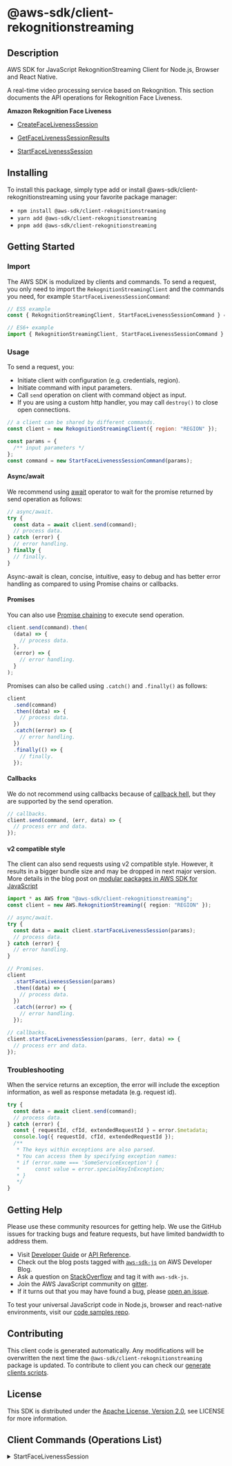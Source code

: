 <!-- generated file, do not edit directly -->

# @aws-sdk/client-rekognitionstreaming

## Description

AWS SDK for JavaScript RekognitionStreaming Client for Node.js, Browser and React Native.

<p>A real-time video processing service based on Rekognition. This section documents the API
operations for Rekognition Face Liveness.</p>
<p>
<b>Amazon Rekognition Face Liveness</b>
</p>
<ul>
<li>
<p>
<a href="https://docs.aws.amazon.com/rekognition/latest/APIReference/API_CreateFaceLivenessSession.html">CreateFaceLivenessSession</a>
</p>
</li>
<li>
<p>
<a href="https://docs.aws.amazon.com/rekognition/latest/APIReference/API_GetFaceLivenessSessionResults.html">GetFaceLivenessSessionResults</a>
</p>
</li>
<li>
<p>
<a href="https://docs.aws.amazon.com/rekognition/latest/APIReference/API_rekognitionstreaming_StartFaceLivenessSession.html">StartFaceLivenessSession</a>
</p>
</li>
</ul>

## Installing

To install this package, simply type add or install @aws-sdk/client-rekognitionstreaming
using your favorite package manager:

- `npm install @aws-sdk/client-rekognitionstreaming`
- `yarn add @aws-sdk/client-rekognitionstreaming`
- `pnpm add @aws-sdk/client-rekognitionstreaming`

## Getting Started

### Import

The AWS SDK is modulized by clients and commands.
To send a request, you only need to import the `RekognitionStreamingClient` and
the commands you need, for example `StartFaceLivenessSessionCommand`:

```js
// ES5 example
const { RekognitionStreamingClient, StartFaceLivenessSessionCommand } = require("@aws-sdk/client-rekognitionstreaming");
```

```ts
// ES6+ example
import { RekognitionStreamingClient, StartFaceLivenessSessionCommand } from "@aws-sdk/client-rekognitionstreaming";
```

### Usage

To send a request, you:

- Initiate client with configuration (e.g. credentials, region).
- Initiate command with input parameters.
- Call `send` operation on client with command object as input.
- If you are using a custom http handler, you may call `destroy()` to close open connections.

```js
// a client can be shared by different commands.
const client = new RekognitionStreamingClient({ region: "REGION" });

const params = {
  /** input parameters */
};
const command = new StartFaceLivenessSessionCommand(params);
```

#### Async/await

We recommend using [await](https://developer.mozilla.org/en-US/docs/Web/JavaScript/Reference/Operators/await)
operator to wait for the promise returned by send operation as follows:

```js
// async/await.
try {
  const data = await client.send(command);
  // process data.
} catch (error) {
  // error handling.
} finally {
  // finally.
}
```

Async-await is clean, concise, intuitive, easy to debug and has better error handling
as compared to using Promise chains or callbacks.

#### Promises

You can also use [Promise chaining](https://developer.mozilla.org/en-US/docs/Web/JavaScript/Guide/Using_promises#chaining)
to execute send operation.

```js
client.send(command).then(
  (data) => {
    // process data.
  },
  (error) => {
    // error handling.
  }
);
```

Promises can also be called using `.catch()` and `.finally()` as follows:

```js
client
  .send(command)
  .then((data) => {
    // process data.
  })
  .catch((error) => {
    // error handling.
  })
  .finally(() => {
    // finally.
  });
```

#### Callbacks

We do not recommend using callbacks because of [callback hell](http://callbackhell.com/),
but they are supported by the send operation.

```js
// callbacks.
client.send(command, (err, data) => {
  // process err and data.
});
```

#### v2 compatible style

The client can also send requests using v2 compatible style.
However, it results in a bigger bundle size and may be dropped in next major version. More details in the blog post
on [modular packages in AWS SDK for JavaScript](https://aws.amazon.com/blogs/developer/modular-packages-in-aws-sdk-for-javascript/)

```ts
import * as AWS from "@aws-sdk/client-rekognitionstreaming";
const client = new AWS.RekognitionStreaming({ region: "REGION" });

// async/await.
try {
  const data = await client.startFaceLivenessSession(params);
  // process data.
} catch (error) {
  // error handling.
}

// Promises.
client
  .startFaceLivenessSession(params)
  .then((data) => {
    // process data.
  })
  .catch((error) => {
    // error handling.
  });

// callbacks.
client.startFaceLivenessSession(params, (err, data) => {
  // process err and data.
});
```

### Troubleshooting

When the service returns an exception, the error will include the exception information,
as well as response metadata (e.g. request id).

```js
try {
  const data = await client.send(command);
  // process data.
} catch (error) {
  const { requestId, cfId, extendedRequestId } = error.$metadata;
  console.log({ requestId, cfId, extendedRequestId });
  /**
   * The keys within exceptions are also parsed.
   * You can access them by specifying exception names:
   * if (error.name === 'SomeServiceException') {
   *     const value = error.specialKeyInException;
   * }
   */
}
```

## Getting Help

Please use these community resources for getting help.
We use the GitHub issues for tracking bugs and feature requests, but have limited bandwidth to address them.

- Visit [Developer Guide](https://docs.aws.amazon.com/sdk-for-javascript/v3/developer-guide/welcome.html)
  or [API Reference](https://docs.aws.amazon.com/AWSJavaScriptSDK/v3/latest/index.html).
- Check out the blog posts tagged with [`aws-sdk-js`](https://aws.amazon.com/blogs/developer/tag/aws-sdk-js/)
  on AWS Developer Blog.
- Ask a question on [StackOverflow](https://stackoverflow.com/questions/tagged/aws-sdk-js) and tag it with `aws-sdk-js`.
- Join the AWS JavaScript community on [gitter](https://gitter.im/aws/aws-sdk-js-v3).
- If it turns out that you may have found a bug, please [open an issue](https://github.com/aws/aws-sdk-js-v3/issues/new/choose).

To test your universal JavaScript code in Node.js, browser and react-native environments,
visit our [code samples repo](https://github.com/aws-samples/aws-sdk-js-tests).

## Contributing

This client code is generated automatically. Any modifications will be overwritten the next time the `@aws-sdk/client-rekognitionstreaming` package is updated.
To contribute to client you can check our [generate clients scripts](https://github.com/aws/aws-sdk-js-v3/tree/main/scripts/generate-clients).

## License

This SDK is distributed under the
[Apache License, Version 2.0](http://www.apache.org/licenses/LICENSE-2.0),
see LICENSE for more information.

## Client Commands (Operations List)

<details>
<summary>
StartFaceLivenessSession
</summary>

[Command API Reference](https://docs.aws.amazon.com/AWSJavaScriptSDK/v3/latest/client/rekognitionstreaming/command/StartFaceLivenessSessionCommand/) / [Input](https://docs.aws.amazon.com/AWSJavaScriptSDK/v3/latest/Package/-aws-sdk-client-rekognitionstreaming/Interface/StartFaceLivenessSessionCommandInput/) / [Output](https://docs.aws.amazon.com/AWSJavaScriptSDK/v3/latest/Package/-aws-sdk-client-rekognitionstreaming/Interface/StartFaceLivenessSessionCommandOutput/)

</details>
